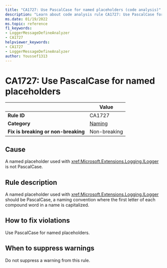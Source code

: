 ```yaml
---
title: "CA1727: Use PascalCase for named placeholders (code analysis)"
description: "Learn about code analysis rule CA1727: Use PascalCase for named placeholders"
ms.date: 01/19/2022
ms.topic: reference
f1_keywords:
- LoggerMessageDefineAnalyzer
- CA1727
helpviewer_keywords:
- CA1727
- LoggerMessageDefineAnalyzer
author: Youssef1313
---
```

# CA1727: Use PascalCase for named placeholders

| | Value |
|-|-|
| **Rule ID** |CA1727|
| **Category** |[Naming](naming-warnings.md)|
| **Fix is breaking or non-breaking** |Non-breaking|

## Cause

A named placeholder used with <xref:Microsoft.Extensions.Logging.ILogger> is not PascalCase.

## Rule description

A named placeholder used with <xref:Microsoft.Extensions.Logging.ILogger> should be PascalCase, a naming convention where the first letter of each compound word in a name is capitalized.

## How to fix violations

Use PascalCase for named placeholders.

## When to suppress warnings

Do not suppress a warning from this rule.
